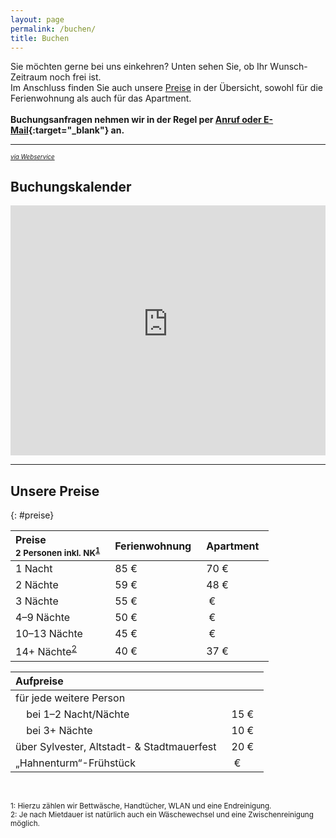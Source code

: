```yaml
---
layout: page
permalink: /buchen/
title: Buchen
---
```


Sie möchten gerne bei uns einkehren? Unten sehen Sie, ob Ihr Wunsch-Zeitraum noch frei ist.\
Im Anschluss finden Sie auch unsere [Preise](#preise) in der Übersicht, sowohl für die Ferienwohnung als auch für das Apartment.
<br/>
<br/>
**Buchungsanfragen nehmen wir in der Regel per [Anruf oder E-Mail](kontakt.md){:target="_blank"} an.**

***

<sup style="margin-top:2em" class="align-right"><sub><a href="https://www.belegungskalender-kostenlos.de/" target="_blank" rel="nofollow">*via Webservice*</a></sub></sup>
## Buchungskalender
<iframe width="100%" height="400" frameborder="0" referrerpolicy="no-referrer-when-downgrade" src="https://api.belegungskalender-kostenlos.de/kalender.php?   kid=42801" title="Belegungskalender"><p>Ihr Browser kann das Kalender-Frame leider nicht anzeigen. Um den Kalender zu sehen klicken Sie bitte hier: <a href="https://api.belegungskalender-kostenlos.de/kalender.php?kid=42801">https://api.belegungskalender-kostenlos.de/kalender.php?kid=42801</a></p></iframe>

***

## Unsere Preise
{: #preise}

<style>
  table {
    width: fit-content;
  }
  td, th {
    padding-right: 1em;
  }
</style>

| Preise <br/><small>2 Personen inkl. NK<sup>[1](#note1)</sup></small> | Ferien&shy;wohnung | Apart&shy;ment
|:-|:-|:-
| 1 Nacht | 85&nbsp;€ | 70&nbsp;€
| 2 Nächte | 59&nbsp;€ | 48&nbsp;€
| 3 Nächte | 55&nbsp;€ | &nbsp;€
| 4–9&nbsp;Nächte | 50&nbsp;€ | &nbsp;€
| 10–13&nbsp;Nächte | 45&nbsp;€ | &nbsp;€
| 14+&nbsp;Nächte<sup>[2](#note2)</sup> | 40&nbsp;€ | 37&nbsp;€


| Aufpreise | &nbsp;
|:-|:-
| für jede weitere Person 
| &nbsp;&nbsp;&nbsp; bei 1–2 Nacht/Nächte | 15&nbsp;€ 
| &nbsp;&nbsp;&nbsp; bei 3+ Nächte | 10&nbsp;€ 
| über Sylvester, Altstadt- & Stadtmauerfest | 20&nbsp;€ 
| „Hahnenturm“-Frühstück | &nbsp;€

<br/>

<p>
  <small id="note1">1: Hierzu zählen wir Bettwäsche, Handtücher, WLAN und eine Endreinigung.</small><br/>
  <small id="note2">2: Je nach Mietdauer ist natürlich auch ein Wäschewechsel und eine Zwischenreinigung möglich.</small>
</p>
